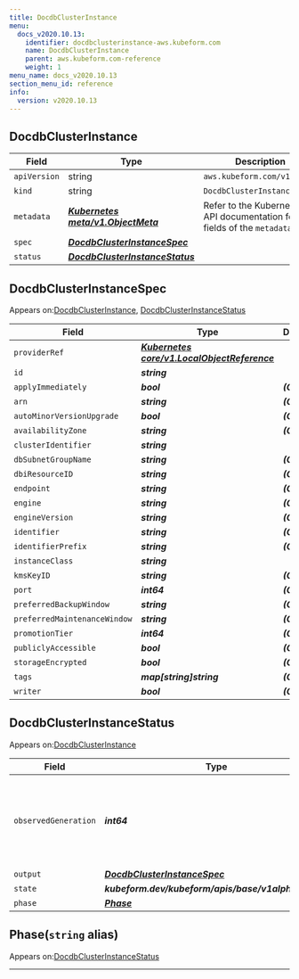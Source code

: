```yaml
---
title: DocdbClusterInstance
menu:
  docs_v2020.10.13:
    identifier: docdbclusterinstance-aws.kubeform.com
    name: DocdbClusterInstance
    parent: aws.kubeform.com-reference
    weight: 1
menu_name: docs_v2020.10.13
section_menu_id: reference
info:
  version: v2020.10.13
---
```


## DocdbClusterInstance
| Field | Type | Description |
| ------ | ----- | ----------- |
| `apiVersion` | string | `aws.kubeform.com/v1alpha1` |
|    `kind` | string | `DocdbClusterInstance` |
| `metadata` | ***[Kubernetes meta/v1.ObjectMeta](https://kubernetes.io/docs/reference/generated/kubernetes-api/v1.13/#objectmeta-v1-meta)***|Refer to the Kubernetes API documentation for the fields of the `metadata` field.|
| `spec` | ***[DocdbClusterInstanceSpec](#docdbclusterinstancespec)***||
| `status` | ***[DocdbClusterInstanceStatus](#docdbclusterinstancestatus)***||
## DocdbClusterInstanceSpec

Appears on:[DocdbClusterInstance](#docdbclusterinstance), [DocdbClusterInstanceStatus](#docdbclusterinstancestatus)

| Field | Type | Description |
| ------ | ----- | ----------- |
| `providerRef` | ***[Kubernetes core/v1.LocalObjectReference](https://kubernetes.io/docs/reference/generated/kubernetes-api/v1.13/#localobjectreference-v1-core)***||
| `id` | ***string***||
| `applyImmediately` | ***bool***| ***(Optional)*** |
| `arn` | ***string***| ***(Optional)*** |
| `autoMinorVersionUpgrade` | ***bool***| ***(Optional)*** |
| `availabilityZone` | ***string***| ***(Optional)*** |
| `clusterIdentifier` | ***string***||
| `dbSubnetGroupName` | ***string***| ***(Optional)*** |
| `dbiResourceID` | ***string***| ***(Optional)*** |
| `endpoint` | ***string***| ***(Optional)*** |
| `engine` | ***string***| ***(Optional)*** |
| `engineVersion` | ***string***| ***(Optional)*** |
| `identifier` | ***string***| ***(Optional)*** |
| `identifierPrefix` | ***string***| ***(Optional)*** |
| `instanceClass` | ***string***||
| `kmsKeyID` | ***string***| ***(Optional)*** |
| `port` | ***int64***| ***(Optional)*** |
| `preferredBackupWindow` | ***string***| ***(Optional)*** |
| `preferredMaintenanceWindow` | ***string***| ***(Optional)*** |
| `promotionTier` | ***int64***| ***(Optional)*** |
| `publiclyAccessible` | ***bool***| ***(Optional)*** |
| `storageEncrypted` | ***bool***| ***(Optional)*** |
| `tags` | ***map[string]string***| ***(Optional)*** |
| `writer` | ***bool***| ***(Optional)*** |
## DocdbClusterInstanceStatus

Appears on:[DocdbClusterInstance](#docdbclusterinstance)

| Field | Type | Description |
| ------ | ----- | ----------- |
| `observedGeneration` | ***int64***| ***(Optional)*** Resource generation, which is updated on mutation by the API Server.|
| `output` | ***[DocdbClusterInstanceSpec](#docdbclusterinstancespec)***| ***(Optional)*** |
| `state` | ***kubeform.dev/kubeform/apis/base/v1alpha1.State***| ***(Optional)*** |
| `phase` | ***[Phase](#phase)***| ***(Optional)*** |
## Phase(`string` alias)

Appears on:[DocdbClusterInstanceStatus](#docdbclusterinstancestatus)

---
